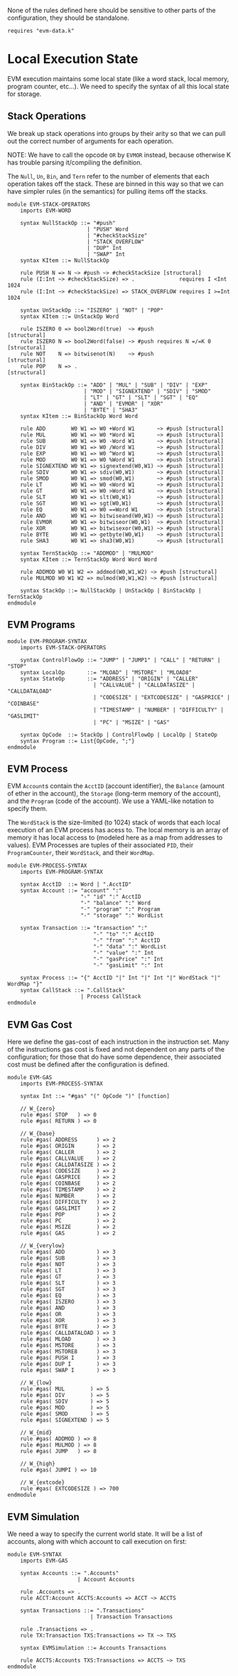 None of the rules defined here should be sensitive to other parts of the
configuration, they should be standalone.

```k
requires "evm-data.k"
```

Local Execution State
=====================

EVM execution maintains some local state (like a word stack, local memory,
program counter, etc...). We need to specify the syntax of all this local state
for storage.

Stack Operations
----------------

We break up stack operations into groups by their arity so that we can pull out
the correct number of arguments for each operation.

NOTE: We have to call the opcode `OR` by `EVMOR` instead, because otherwise K
has trouble parsing it/compiling the definition.

The `Null`, `Un`, `Bin`, and `Tern` refer to the number of elements that each
operation takes off the stack. These are binned in this way so that we can have
simpler rules (in the semantics) for pulling items off the stacks.

```k
module EVM-STACK-OPERATORS
    imports EVM-WORD

    syntax NullStackOp ::= "#push"
                         | "PUSH" Word
                         | "#checkStackSize"
                         | "STACK_OVERFLOW"
                         | "DUP" Int
                         | "SWAP" Int
    syntax KItem ::= NullStackOp

    rule PUSH N => N ~> #push ~> #checkStackSize [structural]
    rule (I:Int ~> #checkStackSize) => .              requires I <Int  1024
    rule (I:Int ~> #checkStackSize) => STACK_OVERFLOW requires I >=Int 1024

    syntax UnStackOp ::= "ISZERO" | "NOT" | "POP"
    syntax KItem ::= UnStackOp Word

    rule ISZERO 0 => bool2Word(true)  ~> #push                   [structural]
    rule ISZERO N => bool2Word(false) ~> #push requires N =/=K 0 [structural]
    rule NOT    N => bitwisenot(N)    ~> #push                   [structural]
    rule POP    N => .                                           [structural]

    syntax BinStackOp ::= "ADD" | "MUL" | "SUB" | "DIV" | "EXP"
                        | "MOD" | "SIGNEXTEND" | "SDIV" | "SMOD"
                        | "LT" | "GT" | "SLT" | "SGT" | "EQ"
                        | "AND" | "EVMOR" | "XOR"
                        | "BYTE" | "SHA3"
    syntax KItem ::= BinStackOp Word Word

    rule ADD        W0 W1 => W0 +Word W1       ~> #push [structural]
    rule MUL        W0 W1 => W0 *Word W1       ~> #push [structural]
    rule SUB        W0 W1 => W0 -Word W1       ~> #push [structural]
    rule DIV        W0 W1 => W0 /Word W1       ~> #push [structural]
    rule EXP        W0 W1 => W0 ^Word W1       ~> #push [structural]
    rule MOD        W0 W1 => W0 %Word W1       ~> #push [structural]
    rule SIGNEXTEND W0 W1 => signextend(W0,W1) ~> #push [structural]
    rule SDIV       W0 W1 => sdiv(W0,W1)       ~> #push [structural]
    rule SMOD       W0 W1 => smod(W0,W1)       ~> #push [structural]
    rule LT         W0 W1 => W0 <Word W1       ~> #push [structural]
    rule GT         W0 W1 => W0 >Word W1       ~> #push [structural]
    rule SLT        W0 W1 => slt(W0,W1)        ~> #push [structural]
    rule SGT        W0 W1 => sgt(W0,W1)        ~> #push [structural]
    rule EQ         W0 W1 => W0 ==Word W1      ~> #push [structural]
    rule AND        W0 W1 => bitwiseand(W0,W1) ~> #push [structural]
    rule EVMOR      W0 W1 => bitwiseor(W0,W1)  ~> #push [structural]
    rule XOR        W0 W1 => bitwisexor(W0,W1) ~> #push [structural]
    rule BYTE       W0 W1 => getbyte(W0,W1)    ~> #push [structural]
    rule SHA3       W0 W1 => sha3(W0,W1)       ~> #push [structural]

    syntax TernStackOp ::= "ADDMOD" | "MULMOD"
    syntax KItem ::= TernStackOp Word Word Word

    rule ADDMOD W0 W1 W2 => addmod(W0,W1,W2) ~> #push [structural]
    rule MULMOD W0 W1 W2 => mulmod(W0,W1,W2) ~> #push [structural]

    syntax StackOp ::= NullStackOp | UnStackOp | BinStackOp | TernStackOp
endmodule
```

EVM Programs
------------

```k
module EVM-PROGRAM-SYNTAX
    imports EVM-STACK-OPERATORS

    syntax ControlFlowOp ::= "JUMP" | "JUMP1" | "CALL" | "RETURN" | "STOP"
    syntax LocalOp       ::= "MLOAD" | "MSTORE" | "MLOAD8"
    syntax StateOp       ::= "ADDRESS" | "ORIGIN" | "CALLER"
                           | "CALLVALUE" | "CALLDATASIZE" | "CALLDATALOAD"
                           | "CODESIZE" | "EXTCODESIZE" | "GASPRICE" | "COINBASE"
                           | "TIMESTAMP" | "NUMBER" | "DIFFICULTY" | "GASLIMIT"
                           | "PC" | "MSIZE" | "GAS"

    syntax OpCode  ::= StackOp | ControlFlowOp | LocalOp | StateOp
    syntax Program ::= List{OpCode, ";"}
endmodule
```

EVM Process
-----------

EVM `Account`s contain the `AcctID` (account identifier), the `Balance` (amount
of ether in the account), the `Storage` (long-term memory of the account), and
the `Program` (code of the account). We use a YAML-like notation to specify
them.

The `WordStack` is the size-limited (to 1024) stack of words that each local
execution of an EVM process has acess to. The local memory is an array of memory
it has local access to (modeled here as a map from addresses to values). EVM
Processes are tuples of their associated `PID`, their `ProgramCounter`, their
`WordStack`, and their `WordMap`.

```k
module EVM-PROCESS-SYNTAX
    imports EVM-PROGRAM-SYNTAX

    syntax AcctID  ::= Word | ".AcctID"
    syntax Account ::= "account" ":"
                       "-" "id" ":" AcctID
                       "-" "balance" ":" Word
                       "-" "program" ":" Program
                       "-" "storage" ":" WordList

    syntax Transaction ::= "transaction" ":"
                           "-" "to" ":" AcctID
                           "-" "from" ":" AcctID
                           "-" "data" ":" WordList
                           "-" "value" ":" Int
                           "-" "gasPrice" ":" Int
                           "-" "gasLimit" ":" Int

    syntax Process ::= "{" AcctID "|" Int "|" Int "|" WordStack "|" WordMap "}"
    syntax CallStack ::= ".CallStack"
                       | Process CallStack
endmodule
```

EVM Gas Cost
------------

Here we define the gas-cost of each instruction in the instruction set. Many of
the instructions gas cost is fixed and not dependent on any parts of the
configuration; for those that do have some dependence, their associated cost
must be defined after the configuration is defined.

```k
module EVM-GAS
    imports EVM-PROCESS-SYNTAX

    syntax Int ::= "#gas" "(" OpCode ")" [function]

    // W_{zero}
    rule #gas( STOP   ) => 0
    rule #gas( RETURN ) => 0

    // W_{base}
    rule #gas( ADDRESS      ) => 2
    rule #gas( ORIGIN       ) => 2
    rule #gas( CALLER       ) => 2
    rule #gas( CALLVALUE    ) => 2
    rule #gas( CALLDATASIZE ) => 2
    rule #gas( CODESIZE     ) => 2
    rule #gas( GASPRICE     ) => 2
    rule #gas( COINBASE     ) => 2
    rule #gas( TIMESTAMP    ) => 2
    rule #gas( NUMBER       ) => 2
    rule #gas( DIFFICULTY   ) => 2
    rule #gas( GASLIMIT     ) => 2
    rule #gas( POP          ) => 2
    rule #gas( PC           ) => 2
    rule #gas( MSIZE        ) => 2
    rule #gas( GAS          ) => 2

    // W_{verylow}
    rule #gas( ADD          ) => 3
    rule #gas( SUB          ) => 3
    rule #gas( NOT          ) => 3
    rule #gas( LT           ) => 3
    rule #gas( GT           ) => 3
    rule #gas( SLT          ) => 3
    rule #gas( SGT          ) => 3
    rule #gas( EQ           ) => 3
    rule #gas( ISZERO       ) => 3
    rule #gas( AND          ) => 3
    rule #gas( OR           ) => 3
    rule #gas( XOR          ) => 3
    rule #gas( BYTE         ) => 3
    rule #gas( CALLDATALOAD ) => 3
    rule #gas( MLOAD        ) => 3
    rule #gas( MSTORE       ) => 3
    rule #gas( MSTORE8      ) => 3
    rule #gas( PUSH I       ) => 3
    rule #gas( DUP I        ) => 3
    rule #gas( SWAP I       ) => 3

    // W_{low}
    rule #gas( MUL        ) => 5
    rule #gas( DIV        ) => 5
    rule #gas( SDIV       ) => 5
    rule #gas( MOD        ) => 5
    rule #gas( SMOD       ) => 5
    rule #gas( SIGNEXTEND ) => 5

    // W_{mid}
    rule #gas( ADDMOD ) => 8
    rule #gas( MULMOD ) => 8
    rule #gas( JUMP   ) => 8

    // W_{high}
    rule #gas( JUMPI ) => 10

    // W_{extcode}
    rule #gas( EXTCODESIZE ) => 700
endmodule
```

EVM Simulation
--------------

We need a way to specify the current world state. It will be a list of accounts,
along with which account to call execution on first:

```k
module EVM-SYNTAX
    imports EVM-GAS

    syntax Accounts ::= ".Accounts"
                      | Account Accounts

    rule .Accounts => .
    rule ACCT:Account ACCTS:Accounts => ACCT ~> ACCTS

    syntax Transactions ::= ".Transactions"
                          | Transaction Transactions

    rule .Transactions => .
    rule TX:Transaction TXS:Transactions => TX ~> TXS

    syntax EVMSimulation ::= Accounts Transactions

    rule ACCTS:Accounts TXS:Transactions => ACCTS ~> TXS
endmodule
```
